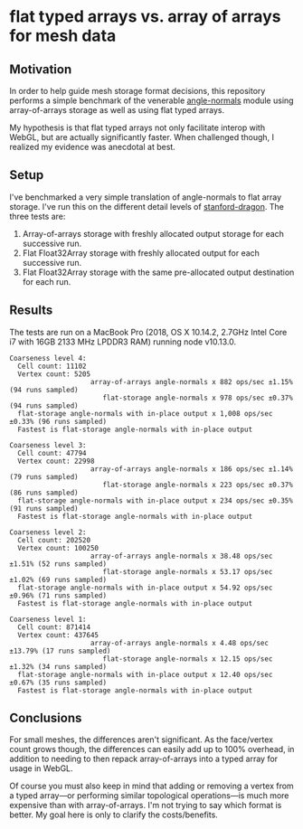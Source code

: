 # flat typed arrays vs. array of arrays for mesh data

## Motivation

In order to help guide mesh storage format decisions, this repository performs a simple benchmark of the venerable [angle-normals](https://www.npmjs.com/package/angle-normals) module using array-of-arrays storage as well as using flat typed arrays.

My hypothesis is that flat typed arrays not only facilitate interop with WebGL, but are actually significantly faster. When challenged though, I realized my evidence was anecdotal at best.

## Setup

I've benchmarked a very simple translation of angle-normals to flat array storage. I've run this on the different detail levels of [stanford-dragon](https://www.npmjs.com/package/stanford-dragon). The three tests are:

1. Array-of-arrays storage with freshly allocated output storage for each successive run.
2. Flat Float32Array storage with freshly allocated output for each successive run.
3. Flat Float32Array storage with the same pre-allocated output destination for each run.

## Results

The tests are run on a MacBook Pro (2018, OS X 10.14.2, 2.7GHz Intel Core i7 with 16GB 2133 MHz LPDDR3 RAM) running node v10.13.0.

```
Coarseness level 4:
  Cell count: 11102
  Vertex count: 5205
                    array-of-arrays angle-normals x 882 ops/sec ±1.15% (94 runs sampled)
                       flat-storage angle-normals x 978 ops/sec ±0.37% (94 runs sampled)
  flat-storage angle-normals with in-place output x 1,008 ops/sec ±0.33% (96 runs sampled)
  Fastest is flat-storage angle-normals with in-place output

Coarseness level 3:
  Cell count: 47794
  Vertex count: 22998
                    array-of-arrays angle-normals x 186 ops/sec ±1.14% (79 runs sampled)
                       flat-storage angle-normals x 223 ops/sec ±0.37% (86 runs sampled)
  flat-storage angle-normals with in-place output x 234 ops/sec ±0.35% (91 runs sampled)
  Fastest is flat-storage angle-normals with in-place output

Coarseness level 2:
  Cell count: 202520
  Vertex count: 100250
                    array-of-arrays angle-normals x 38.48 ops/sec ±1.51% (52 runs sampled)
                       flat-storage angle-normals x 53.17 ops/sec ±1.02% (69 runs sampled)
  flat-storage angle-normals with in-place output x 54.92 ops/sec ±0.96% (71 runs sampled)
  Fastest is flat-storage angle-normals with in-place output

Coarseness level 1:
  Cell count: 871414
  Vertex count: 437645
                    array-of-arrays angle-normals x 4.48 ops/sec ±13.79% (17 runs sampled)
                       flat-storage angle-normals x 12.15 ops/sec ±1.32% (34 runs sampled)
  flat-storage angle-normals with in-place output x 12.40 ops/sec ±0.67% (35 runs sampled)
  Fastest is flat-storage angle-normals with in-place output
```

## Conclusions

For small meshes, the differences aren't significant. As the face/vertex count grows though, the differences can easily add up to 100% overhead, in addition to needing to then repack array-of-arrays into a typed array for usage in WebGL.

Of course you must also keep in mind that adding or removing a vertex from a typed array—or performing similar topological operations—is much more expensive than with array-of-arrays. I'm not trying to say which format is better. My goal here is only to clarify the costs/benefits.
